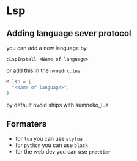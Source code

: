 # Lsp
## Adding language sever protocol
you can add a new language by
```vim
:LspInstall <Name of language>
```
or add this in the `nvoidrc.lua`
```lua
M.lsp = {
  "<Name of language>",
}
```
by default nvoid ships with sumneko_lua

## Formaters
- for `lua` you can use `stylua`
- for `python` you can use `black`
- for the web dev you can use `prettier`

